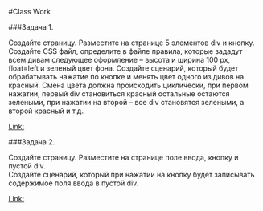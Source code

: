 #Class Work 

###Задача 1. 

Создайте страницу. Разместите на странице 5 элементов div и кнопку. Создайте CSS файл, определите в файле правила, которые зададут всем дивам следующее оформление – высота и ширина 100 px, float=left и зеленый цвет фона. 
Создайте сценарий, который будет обрабатывать нажатие по кнопке и менять цвет одного из дивов на красный. Смена цвета должна происходить циклически, при первом нажатии, первый div становиться красный остальные остаются зелеными, при нажатии на второй – все div становятся зелеными, а второй красный и т.д. 

[Link:](https://jsfiddle.net/Roman_Panchenko/e61w91hj/)

###Задача 2.  

Создайте страницу. Разместите на странице поле ввода, кнопку и пустой div.  
Создайте сценарий, который при нажатии на кнопку будет записывать содержимое поля ввода в пустой div. 

[Link:](https://jsfiddle.net/Roman_Panchenko/836fhpeg/)
